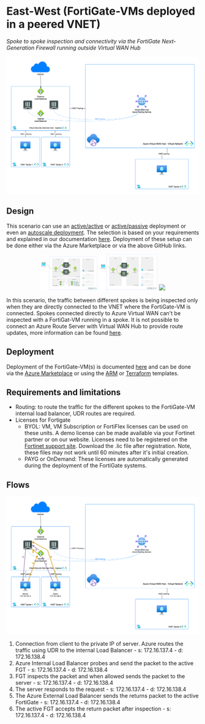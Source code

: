 # East-West (FortiGate-VMs deployed in a peered VNET)
*Spoke to spoke inspection and connectivity via the FortiGate Next-Generation Firewall running outside Virtual WAN Hub*

<p align="center">
  <img src="../images/outsidevwan-east-west.png" alt="network drawing for FortiGate SD-WAN inside Virtual Hub"/>
</p>

## Design

This scenario can use an [active/active](https://github.com/fortinet/azure-templates/tree/main/FortiGate/Active-Active-ELB-ILB) or [active/passive](https://github.com/fortinet/azure-templates/tree/main/FortiGate/Active-Passive-ELB-ILB) deployment or even an [autoscale deployment](https://github.com/40net-cloud/fortinet-azure-solutions/tree/main/FortiGate/Autoscale). The selection is based on your requirements and explained in our documentation [here](https://docs.fortinet.com/document/fortigate-public-cloud/7.2.0/azure-administration-guide/983245). Deployment of these setup can be done either via the Azure Marketplace or via the above GitHub links.

<p align="center">
  <a href="https://github.com/fortinet/azure-templates/tree/main/FortiGate/Active-Passive-ELB-ILB"><img width="30%" src="../../Active-Passive-ELB-ILB/images/fgt-ap-small.png"/></a>
  <a href="https://github.com/fortinet/azure-templates/tree/main/FortiGate/Active-Active-ELB-ILB"><img width="30%" src="../../Active-Active-ELB-ILB/images/fgt-aa-small.png"/></a>
  <a href="https://github.com/fortinet/fortigate-autoscale-azure"><img width="30%" src="https://github.com/fortinet/fortigate-autoscale-azure/raw/main/docs/diagrams/autoscale_3.0_hybrid_licensing.png"/></a>
</p>

In this scenario, the traffic between different spokes is being inspected only when they are directly connected to the VNET where the FortiGate-VM is connected. Spokes connected directly to Azure Virtual WAN can't be inspected with a FortiGat-VM running in a spoke. It is not possible to connect an Azure Route Server with Virtual WAN Hub to provide route updates, more information can be found [here](https://learn.microsoft.com/en-us/azure/virtual-wan/scenario-bgp-peering-hub#benefits-and-considerations).

## Deployment

Deployment of the FortiGate-VM(s) is documented [here](https://docs.fortinet.com/document/fortigate-public-cloud/7.2.0/azure-administration-guide/983245) and can be done via the [Azure Marketplace](https://azuremarketplace.microsoft.com/en/marketplace/apps/fortinet.fortinet-fortigate?tab=Overview) or using the [ARM](https://github.com/fortinet/azure-templates/tree/main/FortiGate) or [Terraform](https://github.com/fortinet/azure-templates/tree/main/FortiGate/Terraform) templates.

## Requirements and limitations

* Routing: to route the traffic for the different spokes to the FortiGate-VM internal load balancer, UDR routes are required. 
* Licenses for Fortigate
  - BYOL: VM, VM Subscription or FortiFlex licenses can be used on these units. A demo license can be made available via your Fortinet partner or on our website. Licenses need to be registered on the [Fortinet support site](http://support.fortinet.com). Download the .lic file after registration. Note, these files may not work until 60 minutes after it's initial creation.
  - PAYG or OnDemand: These licenses are automatically generated during the deployment of the FortiGate systems.

## Flows

![Flows_east-west](../images/outsidevwan-east-west-flow.png)

1. Connection from client to the private IP of server. Azure routes the traffic using UDR to the internal Load Balancer - s: 172.16.137.4 - d: 172.16.138.4
2. Azure Internal Load Balancer probes and send the packet to the active FGT - s: 172.16.137.4 - d: 172.16.138.4
3. FGT inspects the packet and when allowed sends the packet to the server - s: 172.16.137.4 - d: 172.16.138.4
4. The server responds to the request - s: 172.16.137.4 - d: 172.16.138.4
5. The Azure External Load Balancer sends the returns packet to the active FortiGate - s: 172.16.137.4 - d: 172.16.138.4
6. The active FGT accepts the return packet after inspection - s: 172.16.137.4 - d: 172.16.138.4
